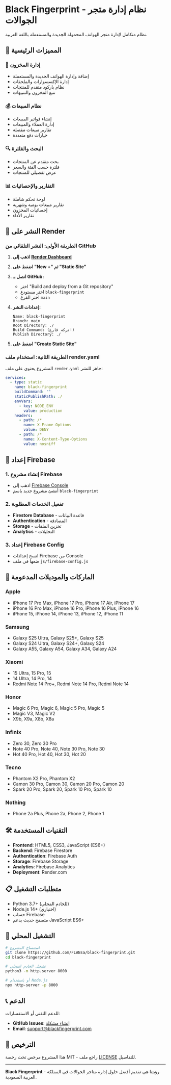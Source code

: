 # Black Fingerprint - نظام إدارة متجر الجوالات

نظام متكامل لإدارة متجر الهواتف المحمولة الجديدة والمستعملة باللغة العربية.

## 🌟 المميزات الرئيسية

### 📱 إدارة المخزون
- إضافة وإدارة الهواتف الجديدة والمستعملة
- إدارة الإكسسوارات والملحقات
- نظام باركود متقدم للمنتجات
- تتبع المخزون والتنبيهات

### 💰 نظام المبيعات
- إنشاء فواتير المبيعات
- إدارة العملاء والمبيعات
- تقارير مبيعات مفصلة
- خيارات دفع متعددة

### 🔍 البحث والفلترة
- بحث متقدم عن المنتجات
- فلترة حسب الفئة والسعر
- عرض تفصيلي للمنتجات

### 📊 التقارير والإحصائيات
- لوحة تحكم شاملة
- تقارير مبيعات يومية وشهرية
- إحصائيات المخزون
- تقارير الأداء

## 🚀 النشر على Render

### الطريقة الأولى: النشر التلقائي من GitHub

1. **اذهب إلى [Render Dashboard](https://dashboard.render.com)**
2. **اضغط على "New +" ثم "Static Site"**
3. **اتصل بـ GitHub:**
   - اختر "Build and deploy from a Git repository"
   - اختر مستودع `black-fingerprint`
   - اختر الفرع `main`

4. **إعدادات النشر:**
   ```
   Name: black-fingerprint
   Branch: main
   Root Directory: ./
   Build Command: (اتركه فارغ)
   Publish Directory: ./
   ```

5. **اضغط على "Create Static Site"**

### الطريقة الثانية: استخدام ملف render.yaml

المشروع يحتوي على ملف `render.yaml` جاهز للنشر:

```yaml
services:
  - type: static
    name: black-fingerprint
    buildCommand: ""
    staticPublishPath: ./
    envVars:
      - key: NODE_ENV
        value: production
    headers:
      - path: /*
        name: X-Frame-Options
        value: DENY
      - path: /*
        name: X-Content-Type-Options
        value: nosniff
```

## 🔧 إعداد Firebase

### 1. إنشاء مشروع Firebase
- اذهب إلى [Firebase Console](https://console.firebase.google.com)
- أنشئ مشروع جديد باسم `black-fingerprint`

### 2. تفعيل الخدمات المطلوبة
- **Firestore Database** - قاعدة البيانات
- **Authentication** - المصادقة
- **Storage** - تخزين الملفات
- **Analytics** - التحليلات

### 3. إعداد Firebase Config
- انسخ إعدادات Firebase من Console
- ضعها في ملف `js/firebase-config.js`

## 📱 الماركات والموديلات المدعومة

### Apple
- iPhone 17 Pro Max, iPhone 17 Pro, iPhone 17 Air, iPhone 17
- iPhone 16 Pro Max, iPhone 16 Pro, iPhone 16 Plus, iPhone 16
- iPhone 15, iPhone 14, iPhone 13, iPhone 12, iPhone 11

### Samsung
- Galaxy S25 Ultra, Galaxy S25+, Galaxy S25
- Galaxy S24 Ultra, Galaxy S24+, Galaxy S24
- Galaxy A55, Galaxy A54, Galaxy A34, Galaxy A24

### Xiaomi
- 15 Ultra, 15 Pro, 15
- 14 Ultra, 14 Pro, 14
- Redmi Note 14 Pro+, Redmi Note 14 Pro, Redmi Note 14

### Honor
- Magic 6 Pro, Magic 6, Magic 5 Pro, Magic 5
- Magic V3, Magic V2
- X9b, X9a, X8b, X8a

### Infinix
- Zero 30, Zero 30 Pro
- Note 40 Pro, Note 40, Note 30 Pro, Note 30
- Hot 40 Pro, Hot 40, Hot 30, Hot 20

### Tecno
- Phantom X2 Pro, Phantom X2
- Camon 30 Pro, Camon 30, Camon 20 Pro, Camon 20
- Spark 20 Pro, Spark 20, Spark 10 Pro, Spark 10

### Nothing
- Phone 2a Plus, Phone 2a, Phone 2, Phone 1

## 🛠️ التقنيات المستخدمة

- **Frontend**: HTML5, CSS3, JavaScript (ES6+)
- **Backend**: Firebase Firestore
- **Authentication**: Firebase Auth
- **Storage**: Firebase Storage
- **Analytics**: Firebase Analytics
- **Deployment**: Render.com

## 📋 متطلبات التشغيل

- Python 3.7+ (للخادم المحلي)
- Node.js 14+ (اختياري)
- حساب Firebase
- متصفح حديث يدعم JavaScript ES6+

## 🚀 التشغيل المحلي

```bash
# استنساخ المشروع
git clone https://github.com/FLANsa/black-fingerprint.git
cd black-fingerprint

# تشغيل الخادم المحلي
python3 -m http.server 8000

# أو باستخدام Node.js
npx http-server -p 8000
```

## 📞 الدعم

للدعم التقني أو الاستفسارات:
- **GitHub Issues**: [إنشاء مشكلة](https://github.com/FLANsa/black-fingerprint/issues)
- **Email**: support@blackfingerprint.com

## 📄 الترخيص

هذا المشروع مرخص تحت رخصة MIT - راجع ملف [LICENSE](LICENSE) للتفاصيل.

---

**Black Fingerprint** - رؤيتنا هي تقديم أفضل حلول إدارة متاجر الجوالات في المملكة العربية السعودية.